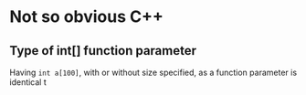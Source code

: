 # Not so obvious C++

## Type of int[] function parameter

Having `int a[100]`, with or without size specified, as a function parameter is identical t

<!--stackedit_data:
eyJoaXN0b3J5IjpbLTYzMTM2MDI4OCwtMTYxMzU3MjAyNl19
-->